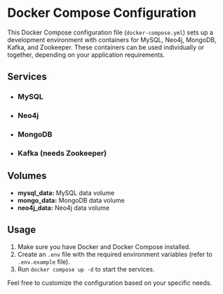 # Docker Compose Configuration

This Docker Compose configuration file (`docker-compose.yml`) sets up a development environment with containers for MySQL, Neo4j, MongoDB, Kafka, and Zookeeper. These containers can be used individually or together, depending on your application requirements.

## Services

- ### MySQL
- ### Neo4j
- ### MongoDB
- ### Kafka (needs Zookeeper)

## Volumes

- **mysql_data:** MySQL data volume
- **mongo_data:** MongoDB data volume
- **neo4j_data:** Neo4j data volume

## Usage

1. Make sure you have Docker and Docker Compose installed.
2. Create an `.env` file with the required environment variables (refer to `.env.example` file).
3. Run `docker compose up -d` to start the services.

Feel free to customize the configuration based on your specific needs.